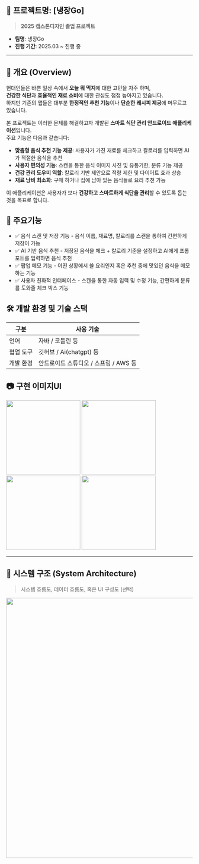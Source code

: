 ## 📘 프로젝트명: [냉장Go]

> **2025 캡스톤디자인 졸업 프로젝트**
- **팀명**: 냉장Go  
- **진행 기간**: 2025.03 ~ 진행 중
---
## 📌 개요 (Overview)

현대인들은 바쁜 일상 속에서 **오늘 뭐 먹지**에 대한 고민을 자주 하며,  
**건강한 식단**과 **효율적인 재료 소비**에 대한 관심도 점점 높아지고 있습니다.  
하지만 기존의 앱들은 대부분 **한정적인 추천 기능**이나 **단순한 레시피 제공**에 머무르고 있습니다.

본 프로젝트는 이러한 문제를 해결하고자 개발된 **스마트 식단 관리 안드로이드 애플리케이션**입니다.  
주요 기능은 다음과 같습니다:

- **맞춤형 음식 추천 기능 제공**: 사용자가 가진 재료를 체크하고 칼로리를 입력하면 AI가 적절한 음식을 추천
- **사용자 편의성 기능**: 스캔을 통한 음식 이미지 사진 및 유통기한, 분류 기능 제공
- **건강 관리 도우미 역할**: 칼로리 기반 제안으로 적량 제한 및 다이어트 효과 상승
- **재료 낭비 최소화**: 구매 하거나 집에 남아 있는 음식들로 요리 추천 가능


이 애플리케이션은 사용자가 보다 **건강하고 스마트하게 식단을 관리**할 수 있도록 돕는 것을 목표로 합니다.


## 🎯 주요기능

- ✅ 음식 스캔 및 저장 기능 - 음식 이름, 재료명, 칼로리를 스캔을 통하여 간편하게 저장이 가능
- ✅ AI 기반 음식 추천 - 저장된 음식을 체크 + 칼로리 기준을 설정하고 AI에게 프롬포트를 입력하면 음식 추천
- ✅ 팝업 메모 기능 - 어떤 상황에서 쓸 요리인지 혹은 추천 중에 맛있던 음식을 메모하는 기능
- ✅ 사용자 친화적 인터페이스 - 스캔을 통한 자동 입력 및 수정 기능, 간편하게 분류를 도와줄 체크 박스 기능

## 🛠️ 개발 환경 및 기술 스택

| 구분 | 사용 기술 |
|------|-----------|
| 언어 | 자바 / 코틀린 등 |
| 협업 도구 | 깃허브 / Ai(chatgpt) 등 |
| 개발 환경 | 안드로이드 스튜디오 / 스프링 / AWS 등 |


## 📷 구현 이미지UI 

<img src="https://github.com/user-attachments/assets/9f4aa568-9a86-4ca0-bbe6-71e60f2e7c89" style="width: 200px;" /> 
<img src="https://github.com/user-attachments/assets/99d93986-77ed-4220-a412-370e373eb1c6" style="width: 200px;" /> 
<img src="https://github.com/user-attachments/assets/e548048b-81db-43cf-93c6-f56bf8797856" style="width: 200px;" />
<img src="https://github.com/user-attachments/assets/c217abec-9f8d-462b-b678-ab45a60ab500" style="width: 200px;" />

---

## 🧩 시스템 구조 (System Architecture)

> 시스템 흐름도, 데이터 흐름도, 혹은 UI 구성도 (선택)
<img src="https://github.com/user-attachments/assets/e3c552e2-fe12-4eba-97bc-31f79121d3b6" style="width: 700px;" />

